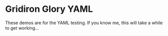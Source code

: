 Gridiron Glory YAML
=============

These demos are for the YAML testing. If you know me, this will take a while to get working...
